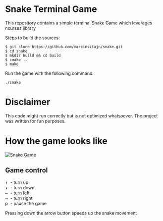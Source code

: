 # Snake Terminal Game


This repository contains a simple terminal Snake Game which leverages ncurses library

Steps to build the sources:

```
$ git clone https://github.com/marcinsztajn/snake.git
$ cd snake
$ mkdir build && cd build 
$ cmake .. 
$ make 
```

Run the game with the following command:

```
./snake
```

# Disclaimer

This code might run correctly but is not optimized whatsoever. The project was written for fun purposes.

# How the game looks like 

![Snake Game](https://i.ibb.co/KFb6gJT/snake.png)

## Game control

<kbd> &uarr; </kbd> - turn up </br>
<kbd> &darr; </kbd> - turn down </br>
<kbd> &larr; </kbd> - turn left </br>
<kbd> &rarr; </kbd> - turn right </br>
<kbd> p </kbd> - pause the game </br>

Pressing down the arrow button speeds up the snake movement


